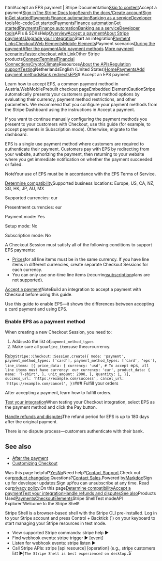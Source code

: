 htmlAccept an EPS payment | Stripe Documentation[Skip to content](#main-content)Accept a payment[Sign in](https://dashboard.stripe.com/login?redirect=https%3A%2F%2Fdocs.stripe.com%2Fpayments%2Feps%2Faccept-a-payment)[The Stripe Docs logo](/)[Search the docs/](#)[Create account](https://dashboard.stripe.com/register)[Sign in](https://dashboard.stripe.com/login?redirect=https%3A%2F%2Fdocs.stripe.com%2Fpayments%2Feps%2Faccept-a-payment)[Get started](/get-started)[Payments](/payments)[Finance automation](/finance-automation)[Banking as a service](/financial-services)[Developer tools](/development)[No-code](/no-code)[Get started](/get-started)[Payments](/payments)[Finance automation](/finance-automation)[](#)[Get started](/get-started)[Payments](/payments)[Finance automation](/finance-automation)[Banking as a service](/financial-services)[Developer tools](/development)[](#)APIs & SDKsHelp[Overview](/docs/payments)[Accept a payment](#)[About Stripe payments](#)[Upgrade your integration](/docs/payments/upgrades)Start an integration[Payment Links](#)[Checkout](#)[Web Elements](#)[Mobile Elements](#)Payment scenarios[During the payment](#)[After the payment](#)[Add payment methods](#)
[More payment scenarios](#)[Faster checkout with Link](#)Other Stripe products[Connect](#)[Terminal](#)[Financial Connections](#)[Crypto](#)[Climate](#)Resources[About the APIs](#)[Regulation support](#)[Testing](/docs/testing)NetherlandsEnglish (United States)[](#)[](#)[Home](/docs)[Payments](/docs/payments)[Add payment methods](/docs/payments/payment-methods/overview)[Bank redirects](/docs/payments/bank-redirects)[EPS](/docs/payments/eps)# Accept an EPS payment

Learn how to accept EPS, a common payment method in Austria.WebMobilePrebuilt checkout pageEmbedded ElementCautionStripe automatically presents your customers payment method options by evaluating their currency, payment method restrictions, and other parameters. We recommend that you configure your payment methods from the Stripe Dashboard using the instructions in Accept a payment.

If you want to continue manually configuring the payment methods you present to your customers with Checkout, use this guide (for example, to accept payments in Subscription mode). Otherwise, migrate to the dashboard.

EPS is a single use payment method where customers are required to authenticate their payment. Customers pay with EPS by redirecting from your website, authorizing the payment, then returning to your website where you get immediate notification on whether the payment succeeded or failed.

NoteYour use of EPS must be in accordance with the EPS Terms of Service.

[Determine compatibility](#compatibility)Supported business locations: Europe, US, CA, NZ, SG, HK, JP, AU, MX

Supported currencies: eur

Presentment currencies: eur

Payment mode: Yes

Setup mode: No

Subscription mode: No

A Checkout Session must satisfy all of the following conditions to support EPS payments:

- [Prices](/api/prices)for all line items must be in the same currency. If you have line items in different currencies, create separate Checkout Sessions for each currency.
- You can only use one-time line items (recurring[subscription](/billing/subscriptions/creating)plans are not supported).

[Accept a payment](#accept-a-payment)NoteBuild an integration to accept a payment with Checkout before using this guide.

Use this guide to enable EPS—it shows the differences between accepting a card payment and using EPS.

### Enable EPS as a payment method

When creating a new Checkout Session, you need to:

1. Add`eps`to the list of`payment_method_types`
2. Make sure all your`line_items`use the`eur`currency.

[Ruby](#)`Stripe::Checkout::Session.create({
  mode: 'payment',
  payment_method_types: ['card'],
  payment_method_types: ['card', 'eps'],
  line_items: [{
    price_data: {
      currency: 'usd',
      # To accept `eps`, all line items must have currency: eur
      currency: 'eur',
      product_data: {
        name: 'T-shirt',
      },
      unit_amount: 2000,
    },
    quantity: 1,
  }],
  success_url: 'https://example.com/success',
  cancel_url: 'https://example.com/cancel',
})`### Fulfill your orders

After accepting a payment, learn how to fulfill orders.

[Test your integration](#test-integration)When testing your Checkout integration, select EPS as the payment method and click the Pay button.

[Handle refunds and disputes](#refunds-and-disputes)The refund period for EPS is up to 180 days after the original payment.

There is no dispute process—customers authenticate with their bank.

## See also

- [After the payment](/payments/checkout/fulfill-orders)
- [Customizing Checkout](/payments/checkout/customization)

Was this page helpful?[Yes](#)[No](#)Need help?[Contact Support](https://support.stripe.com/).Check out our[product changelog](https://stripe.com/blog/changelog).Questions?[Contact Sales](https://stripe.com/contact/sales).Powered by[Markdoc](https://markdoc.dev)Sign up for developer updates:Sign upYou can unsubscribe at any time. Read our[privacy policy](https://stripe.com/privacy).On this page[Determine compatibility](#compatibility)[Accept a payment](#accept-a-payment)[Test your integration](#test-integration)[Handle refunds and disputes](#refunds-and-disputes)[See also](#see-also)Products Used[Payments](/payments)[Checkout](/payments/checkout)[Elements](/payments/elements)Stripe ShellTest modeAPI Explorer[](https://stripe.com/docs/stripe-cli#install)`Welcome to the Stripe Shell!

Stripe Shell is a browser-based shell with the Stripe CLI pre-installed. Log in to your
Stripe account and press Control + Backtick (`) on your keyboard to start managing your Stripe
resources in test mode.

- View supported Stripe commands: stripe help ▶️
- Find webhook events: stripe trigger ▶️ [event]
- Listen for webhook events: stripe listen ▶
- Call Stripe APIs: stripe [api resource] [operation] (e.g., stripe customers list ▶️)`The Stripe Shell is best experienced on desktop.`$`